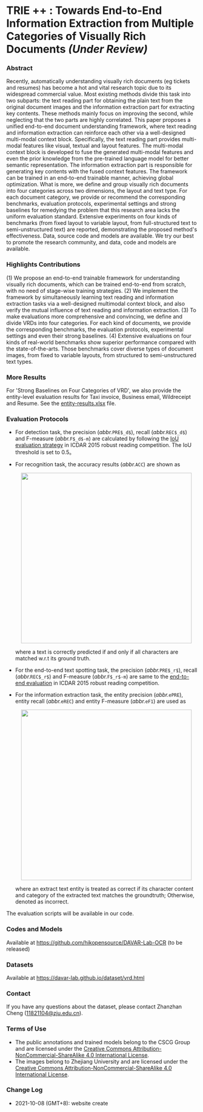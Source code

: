 # TRIE ++ : Towards End-to-End Information Extraction from Multiple Categories of Visually Rich Documents *(Under Review)*
### Abstract ##
Recently, automatically understanding visually rich documents (eg tickets and resumes) has become a hot and vital research topic due to its widespread commercial value. Most existing methods divide this task into two subparts: the text reading part for obtaining the plain text from the original document images and the information extraction part for extracting key contents. These methods mainly focus on improving the second, while neglecting that the two parts are highly correlated. This paper proposes a unified end-to-end document understanding framework, where text reading and information extraction can reinforce each other via a well-designed multi-modal context block. Specifically, the text reading part provides multi-modal features like visual, textual and layout features. The multi-modal context block is developed to fuse the generated multi-modal features and even the prior knowledge from the pre-trained language model for better semantic representation. The information extraction part is responsible for generating key contents with the fused context features. The framework can be trained in an end-to-end trainable manner, achieving global optimization. What is more, we define and group visually rich documents into four categories across two dimensions, the layout and text type. For each document category, we provide or recommend the corresponding benchmarks, evaluation protocols, experimental settings and strong baselines for remedying the problem that this research area lacks the uniform evaluation standard. Extensive experiments on four kinds of benchmarks (from fixed layout to variable layout, from full-structured text to semi-unstructured text) are reported, demonstrating the proposed method's effectiveness. Data, source code and models are available. We try our best to promote the research community, and data, code and models are available.

### Highlights Contributions
(1) We propose an end-to-end trainable framework for understanding visually rich documents, which can be trained end-to-end from scratch, with no need of stage-wise training strategies. 
(2) We implement the framework by simultaneously learning text reading and information extraction tasks via a well-designed multimodal context block, and also verify the mutual influence of text reading and information extraction. 
(3) To make evaluations more comprehensive and convincing, we define and divide VRDs into four categories. For each kind of documents, we provide the corresponding benchmarks, the evaluation protocols, experimental settings and even their strong baselines.
(4) Extensive evaluations on four kinds of real-world benchmarks show superior performance compared with the state-of-the-arts. Those benchmarks cover diverse types of document images, from fixed to variable layouts, from structured to semi-unstructured text types.

### More Results
For 'Strong Baselines on Four Categories of VRD', we also provide the entity-level evaluation results for Taxi invoice, Business email, Wildreceipt and Resume. See the [entity-results.xlsx](attachments/entity-results.xlsx) file.

### Evaluation Protocols
- For detection task, the precision (*abbr.*```PRE$_d$```), recall (*abbr.*```REC$_d$```) and F-measure (*abbr.*```F$_d$-m```) are calculated by following the [IoU evaluation strategy](https://rrc.cvc.uab.es/?ch=4&com=mymethods&task=1) in ICDAR 2015 robust reading competition. The IoU threshold is set to 0.5。
- For recognition task, the accuracy results (*abbr.*```ACC```) are shown as 
	<center><img src="attachments/acc.png" width="450"/></center>
   
    where a text is correctly predicted if and only if all characters are matched w.r.t its ground truth.
- For the end-to-end text spotting task, the precision (*abbr.*```PRE$_r$```), recall (*abbr.*```REC$_r$```) and F-measure (*abbr.*```F$_r$-m```) are same to the [end-to-end evaluation](https://rrc.cvc.uab.es/?ch=4&com=mymethods&task=1) in ICDAR 2015 robust reading competition.
- For the information extraction task, the entity precision (*abbr.*```ePRE```), entity recall (*abbr.*```eREC```) and entity F-measure (*abbr.*```eF1```) are used as
     <center><img src="attachments/ef1.png"width="450"/></center>
	
    where an extract text entity is treated as correct if its character content and category of the extracted text matches the groundtruth; Otherwise, denoted as incorrect. 
    

The evaluation scripts will be available in our code. 

### Codes and Models
Available at https://github.com/hikopensource/DAVAR-Lab-OCR (to be released)

### Datasets
Available at https://davar-lab.github.io/dataset/vrd.html

### Contact ##
If you have any questions about the dataset, please contact Zhanzhan Cheng (11821104@zju.edu.cn).

### Terms of Use ##
- The public annotations and trained models belong to the CSCG Group and are licensed under the [Creative Commons Attribution-NonCommercial-ShareAlike 4.0 International License](http://creativecommons.org/licenses/by-nc-sa/4.0/).
- The images belong to Zhejiang University and are licensed under the [Creative Commons Attribution-NonCommercial-ShareAlike 4.0 International License](http://creativecommons.org/licenses/by-nc-sa/4.0/).

### Change Log ##
- 2021-10-08 (GMT+8): website create
